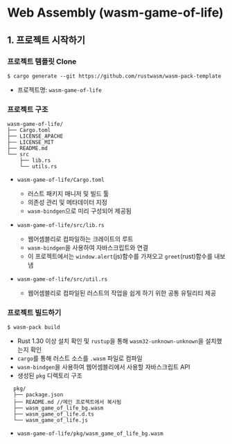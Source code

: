 # Web Assembly (wasm-game-of-life)

## 1. 프로젝트 시작하기
### 프로젝트 템플릿 Clone
~~~
$ cargo generate --git https://github.com/rustwasm/wasm-pack-template
~~~
* 프로젝트명: `wasm-game-of-life`

### 프로젝트 구조
~~~
wasm-game-of-life/
├── Cargo.toml
├── LICENSE_APACHE
├── LICENSE_MIT
├── README.md
└── src
    ├── lib.rs
    └── utils.rs
~~~
* `wasm-game-of-life/Cargo.toml`
    * 러스트 패키지 매니저 및 빌드 툴
    * 의존성 관리 및 메타데이터 지정
    * `wasm-bindgen`으로 미리 구성되어 제공됨

* `wasm-game-of-life/src/lib.rs`
    * 웹어셈블리로 컴파일하는 크레이트의 루트
    * `wasm-bindgen`을 사용하여 자바스크립트와 연결
    * 이 프로젝트에서는 `window.alert`(js)함수를 가져오고 `greet`(rust)함수를 내보냄
    
* `wasm-game-of-life/src/util.rs`
    * 웹어셈블리로 컴파일된 러스트의 작업을 쉽게 하기 위한 공통 유틸리티 제공

### 프로젝트 빌드하기
~~~
$ wasm-pack build 
~~~
* Rust 1.30 이상 설치 확인 및 `rustup`을 통해 `wasm32-unknown-unknown`을 설치했는지 확인
* `cargo`를 통해 러스트 소스를 `.wasm` 파일로 컴파일
* `wasm-bindgen`을 사용하여 웹어셈블리에서 사용할 자바스크립트 API 
* 생성된 `pkg` 디렉토리 구조
~~~
  pkg/
  ├── package.json
  ├── README.md //메인 프로젝트에서 복사됨
  ├── wasm_game_of_life_bg.wasm
  ├── wasm_game_of_life.d.ts
  └── wasm_game_of_life.js
~~~
* `wasm-game-of-life/pkg/wasm_game_of_life_bg.wasm`